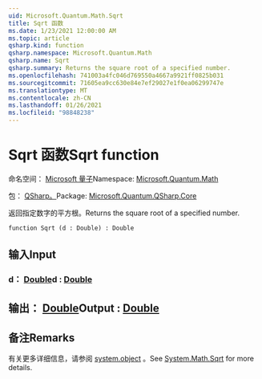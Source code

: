 ```yaml
---
uid: Microsoft.Quantum.Math.Sqrt
title: Sqrt 函数
ms.date: 1/23/2021 12:00:00 AM
ms.topic: article
qsharp.kind: function
qsharp.namespace: Microsoft.Quantum.Math
qsharp.name: Sqrt
qsharp.summary: Returns the square root of a specified number.
ms.openlocfilehash: 741003a4fc046d769550a4667a9921ff0825b031
ms.sourcegitcommit: 71605ea9cc630e84e7ef29027e1f0ea06299747e
ms.translationtype: MT
ms.contentlocale: zh-CN
ms.lasthandoff: 01/26/2021
ms.locfileid: "98848238"
---
```

# <a name="sqrt-function"></a><span data-ttu-id="1bb8b-102">Sqrt 函数</span><span class="sxs-lookup"><span data-stu-id="1bb8b-102">Sqrt function</span></span>

<span data-ttu-id="1bb8b-103">命名空间： [Microsoft 量子](xref:Microsoft.Quantum.Math)</span><span class="sxs-lookup"><span data-stu-id="1bb8b-103">Namespace: [Microsoft.Quantum.Math](xref:Microsoft.Quantum.Math)</span></span>

<span data-ttu-id="1bb8b-104">包： [QSharp。](https://nuget.org/packages/Microsoft.Quantum.QSharp.Core)</span><span class="sxs-lookup"><span data-stu-id="1bb8b-104">Package: [Microsoft.Quantum.QSharp.Core](https://nuget.org/packages/Microsoft.Quantum.QSharp.Core)</span></span>


<span data-ttu-id="1bb8b-105">返回指定数字的平方根。</span><span class="sxs-lookup"><span data-stu-id="1bb8b-105">Returns the square root of a specified number.</span></span>

```qsharp
function Sqrt (d : Double) : Double
```


## <a name="input"></a><span data-ttu-id="1bb8b-106">输入</span><span class="sxs-lookup"><span data-stu-id="1bb8b-106">Input</span></span>

### <a name="d--double"></a><span data-ttu-id="1bb8b-107">d： [Double](xref:microsoft.quantum.lang-ref.double)</span><span class="sxs-lookup"><span data-stu-id="1bb8b-107">d : [Double](xref:microsoft.quantum.lang-ref.double)</span></span>





## <a name="output--double"></a><span data-ttu-id="1bb8b-108">输出： [Double](xref:microsoft.quantum.lang-ref.double)</span><span class="sxs-lookup"><span data-stu-id="1bb8b-108">Output : [Double](xref:microsoft.quantum.lang-ref.double)</span></span>



## <a name="remarks"></a><span data-ttu-id="1bb8b-109">备注</span><span class="sxs-lookup"><span data-stu-id="1bb8b-109">Remarks</span></span>

<span data-ttu-id="1bb8b-110">有关更多详细信息，请参阅 [system.object](https://docs.microsoft.com/dotnet/api/system.math.sqrt) 。</span><span class="sxs-lookup"><span data-stu-id="1bb8b-110">See [System.Math.Sqrt](https://docs.microsoft.com/dotnet/api/system.math.sqrt) for more details.</span></span>